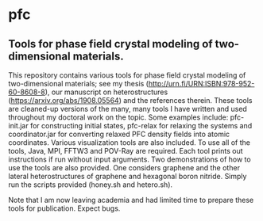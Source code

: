 # pfc
## Tools for phase field crystal modeling of two-dimensional materials.

This repository contains various tools for phase field crystal modeling of two-dimensional materials; see my thesis (http://urn.fi/URN:ISBN:978-952-60-8608-8), our manuscript on heterostructures (https://arxiv.org/abs/1908.05564) and the references therein. These tools are cleaned-up versions of the many, many tools I have written and used throughout my doctoral work on the topic. Some examples include: pfc-init.jar for constructing initial states, pfc-relax for relaxing the systems and coordinator.jar for converting relaxed PFC density fields into atomic coordinates. Various visualization tools are also included. To use all of the tools, Java, MPI, FFTW3 and POV-Ray are required. Each tool prints out instructions if run without input arguments. Two demonstrations of how to use the tools are also provided. One considers graphene and the other lateral heterostructures of graphene and hexagonal boron nitride. Simply run the scripts provided (honey.sh and hetero.sh).

Note that I am now leaving academia and had limited time to prepare these tools for publication. Expect bugs.
